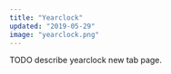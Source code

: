 ```yaml
---
title: "Yearclock"
updated: "2019-05-29"
image: "yearclock.png"
---
```


TODO describe yearclock new tab page.
